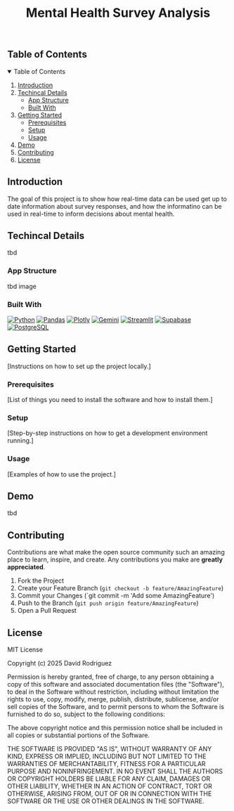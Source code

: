 <div align="center">
  <h1>Mental Health Survey Analysis</h1>
</div> <br>

## Table of Contents

<details open>
<summary>Table of Contents</summary>
<ol>
  <li><a href="#introduction">Introduction</a></li>
  <li><a href="#techincal-details">Techincal Details</a>
      <ul>
          <li><a href="#app-structure">App Structure</a></li>
          <li><a href="#built-with">Built With</a></li>
      </ul>
  </li>
  <li><a href="#getting-started">Getting Started</a>
      <ul>
          <li><a href="#prerequisites">Prerequisites</a></li>
          <li><a href="#setup">Setup</a></li>
          <li><a href="#usage">Usage</a></li>
      </ul>
  </li>
  <li><a href="#demo">Demo</a></li>
  <li><a href="#contributing">Contributing</a></li>
  <li><a href="#license">License</a></li>
</ol>
</details>

## Introduction

The goal of this project is to show how real-time data can be used get up to date information about survey responses, and how the informatino can be used in real-time to inform decisions about mental health.

## Techincal Details

tbd

### App Structure

tbd image

### Built With

[![Python][Python]][Python-url]
[![Pandas][Pandas]][Pandas-url]
[![Plotly][Plotly]][Plotly-url]
[![Gemini][Gemini]][Gemini-url]
[![Streamlit][Streamlit]][Streamlit-url]
[![Supabase][Supabase]][Supabase-url]
[![PostgreSQL][PostgreSQL]][PostgreSQL-url]

## Getting Started

[Instructions on how to set up the project locally.]

### Prerequisites

[List of things you need to install the software and how to install them.]

### Setup

[Step-by-step instructions on how to get a development environment running.]

### Usage

[Examples of how to use the project.]

## Demo

tbd

## Contributing

Contributions are what make the open source community such an amazing place to learn, inspire, and create. Any contributions you make are **greatly appreciated**.

1. Fork the Project
2. Create your Feature Branch (`git checkout -b feature/AmazingFeature`)
3. Commit your Changes (`git commit -m 'Add some AmazingFeature')
4. Push to the Branch (`git push origin feature/AmazingFeature`)
5. Open a Pull Request

## License

MIT License

Copyright (c) 2025 David Rodriguez

Permission is hereby granted, free of charge, to any person obtaining a copy
of this software and associated documentation files (the "Software"), to deal
in the Software without restriction, including without limitation the rights
to use, copy, modify, merge, publish, distribute, sublicense, and/or sell
copies of the Software, and to permit persons to whom the Software is
furnished to do so, subject to the following conditions:

The above copyright notice and this permission notice shall be included in all
copies or substantial portions of the Software.

THE SOFTWARE IS PROVIDED "AS IS", WITHOUT WARRANTY OF ANY KIND, EXPRESS OR
IMPLIED, INCLUDING BUT NOT LIMITED TO THE WARRANTIES OF MERCHANTABILITY,
FITNESS FOR A PARTICULAR PURPOSE AND NONINFRINGEMENT. IN NO EVENT SHALL THE
AUTHORS OR COPYRIGHT HOLDERS BE LIABLE FOR ANY CLAIM, DAMAGES OR OTHER
LIABILITY, WHETHER IN AN ACTION OF CONTRACT, TORT OR OTHERWISE, ARISING FROM,
OUT OF OR IN CONNECTION WITH THE SOFTWARE OR THE USE OR OTHER DEALINGS IN THE
SOFTWARE.


[Python]: https://img.shields.io/badge/python-FFDE57?style=for-the-badge&logo=python&logoColor=4584B6
[Python-url]: https://www.python.org/

[Pandas]: https://img.shields.io/badge/pandas-150458?style=for-the-badge&logo=pandas&logoColor=white
[Pandas-url]: https://pandas.pydata.org/

[Plotly]: https://img.shields.io/badge/Plotly-FF4E68?style=for-the-badge&logo=plotly&logoColor=white
[Plotly-url]: https://plotly.com/

[Gemini]: https://img.shields.io/badge/Google%20Gemini-886FBF?style=for-the-badge&logo=googlegemini&logoColor=fff
[Gemini-url]: https://gemini.google.com/app

[Streamlit]: https://img.shields.io/badge/Streamlit-262626?style=for-the-badge&logo=streamlit&logoColor=white
[Streamlit-url]: https://streamlit.io/

[Supabase]: https://img.shields.io/badge/Supabase-2E5B96?style=for-the-badge&logo=supabase&logoColor=white
[Supabase-url]: https://supabase.com/

[PostgreSQL]: https://img.shields.io/badge/PostgreSQL-316192?style=for-the-badge&logo=postgresql&logoColor=white
[PostgreSQL-url]: https://www.postgresql.org/